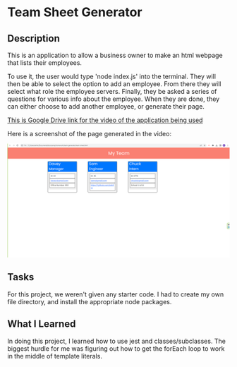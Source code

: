 # Team Sheet Generator

## Description

This is an application to allow a business owner to make an html webpage that lists their employees.

To use it, the user would type 'node index.js' into the terminal. They will then be able to select the option to add an employee. From there they will select what role the employee servers. Finally, they be asked a series of questions for various info about the employee. When they are done, they can either choose to add another employee, or generate their page.

[This is Google Drive link for the video of the application being used](https://drive.google.com/file/d/1Iw4yqZlAz34gL3GW3SS5Z6cLZ00KHtcN/view)

Here is a screenshot of the page generated in the video:

![Screenshot](./assets/images/screenshot.png)


## Tasks

For this project, we weren't given any starter code. I had to create my own file directory, and install the appropriate node packages.

## What I Learned

In doing this project, I learned how to use jest and classes/subclasses. The biggest hurdle for me was figuring out how to get the forEach loop to work in the middle of template literals.
